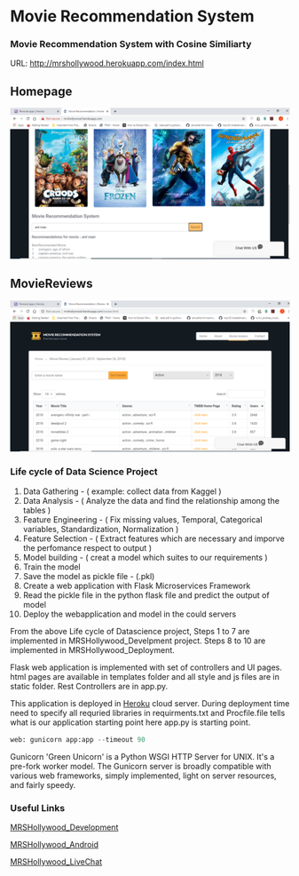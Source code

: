 # Movie Recommendation System

### Movie Recommendation System with Cosine Similiarty

URL: http://mrshollywood.herokuapp.com/index.html

Homepage 
-------- 
![Homepage](/webpage_home.PNG)   

MovieReviews 
-------------  
![MovieReviews](/webpage_moviereviews.PNG) 

### Life cycle of Data Science Project

1. Data Gathering - ( example: collect data from Kaggel )
2. Data Analysis - ( Analyze the data and find the relationship among the tables )
3. Feature Engineering - ( Fix missing values, Temporal, Categorical variables, Standardization, Normalization ) 
4. Feature Selection - ( Extract features which are necessary and imporve the perfomance respect to output )
5. Model building - ( creat a model which suites to our requirements )
6. Train the model
7. Save the model as pickle file - (.pkl)
8. Create a web application with Flask Microservices Framework
9. Read the pickle file in the python flask file and predict the output of model
10. Deploy the webapplication and model in the could servers

From the above Life cycle of  Datascience project, Steps 1 to 7 are implemented in MRSHollywood_Develpment project. Steps 8 to 10 are implemented in MRSHollywood_Deployment.


Flask web application is implemented with set of controllers and UI pages. html pages are available in  templates folder and all style and js files are in static folder. Rest Controllers are in app.py.

This application is deployed in [Heroku](https://dashboard.heroku.com/) cloud server. During deployment time need to specify all requried libraries in requirments.txt and Procfile.file tells what is our application starting point here app.py is starting point.


```python
web: gunicorn app:app --timeout 90
```

Gunicorn 'Green Unicorn' is a Python WSGI HTTP Server for UNIX. It's a pre-fork worker model. The Gunicorn server is broadly compatible with various web frameworks, simply implemented, light on server resources, and fairly speedy.

### Useful Links

[MRSHollywood_Development](https://github.com/nrkreddy94/MRSHollywood_Development)

[MRSHollywood_Android](https://github.com/nrkreddy94/MRSHollywood_Android )

[MRSHollywood_LiveChat](https://github.com/nrkreddy94/MRSHollywood_LiveChat)
